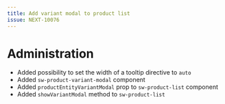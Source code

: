 ```yaml
---
title: Add variant modal to product list
issue: NEXT-10076
---  
```

# Administration
* Added possibility to set the width of a tooltip directive to `auto`
* Added `sw-product-variant-modal` component
* Added `productEntityVariantModal` prop to `sw-product-list` component
* Added `showVariantModal` method to `sw-product-list`
